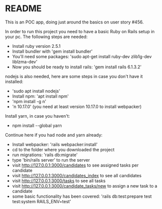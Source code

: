 # README

This is an POC app, doing just around the basics on user story #456.

In order to run this project you need to have a basic Ruby on Rails setup in your pc.
The following steps are needed:

* Install ruby version 2.5.1
* Install bundler with 'gem install bundler'
* You'll need some packages: 'sudo apt-get install ruby-dev zlib1g-dev liblzma-dev'
* Now you should be ready to install rails: 'gem install rails 6.1.3.2'

nodejs is also needed, here are some steps in case you don't have it installed:
* 'sudo apt install nodejs'
* Install npm: 'apt install npm'
* 'npm install -g n'
* 'n 10.17.0' (you need at least version 10.17.0 to install webpacker)

Install yarn, in case you haven't:
* npm install --global yarn

Continue here if you had node and yarn already:
* Install webpacker: 'rails webpacker:install'
* cd to the folder where you downloaded the project
* run migrations: 'rails db:migrate'
* type 'bin/rails server' to run the server
* visit http://127.0.0.1:3000/candidates to see assigned tasks per candidate
* visit http://127.0.0.1:3000/candidates_index to see all candidates
* visit http://127.0.0.1:3000/tasks to see all tasks
* visit http://127.0.0.1:3000/candidate_tasks/new to assign a new task to a candidate
* some basic functionality has been covered: 'rails db:test:prepare test test:system RAILS_ENV=test'